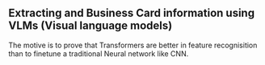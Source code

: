 ## Extracting and Business Card information using VLMs (Visual language models)

The motive is to prove that Transformers are better in feature recognisition than to finetune a traditional Neural network like CNN.
